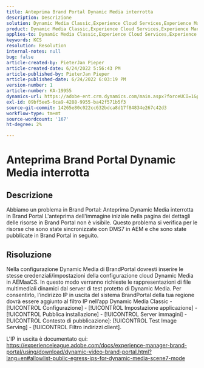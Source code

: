 ```yaml
---
title: Anteprima Brand Portal Dynamic Media interrotta
description: Descrizione
solution: Dynamic Media Classic,Experience Cloud Services,Experience Manager,Experience Manager as a Cloud Service
product: Dynamic Media Classic,Experience Cloud Services,Experience Manager,Experience Manager as a Cloud Service
applies-to: Dynamic Media Classic,Experience Cloud Services,Experience Manager Assets,Experience Manager as a Cloud Service,Experience Manager 6.5
keywords: KCS
resolution: Resolution
internal-notes: null
bug: false
article-created-by: PieterJan Pieper
article-created-date: 6/24/2022 5:56:43 PM
article-published-by: PieterJan Pieper
article-published-date: 6/24/2022 6:03:19 PM
version-number: 1
article-number: KA-19955
dynamics-url: https://adobe-ent.crm.dynamics.com/main.aspx?forceUCI=1&pagetype=entityrecord&etn=knowledgearticle&id=4c79a1fd-e6f3-ec11-bb3d-6045bd015716
exl-id: 09bf5ee5-6ca9-4288-9955-ba42f571b5f3
source-git-commit: 14265e80c022cc632bdca8d17f84834e267c42d3
workflow-type: tm+mt
source-wordcount: '167'
ht-degree: 2%

---
```


# Anteprima Brand Portal Dynamic Media interrotta

## Descrizione


Abbiamo un problema in Brand Portal: Anteprima Dynamic Media interrotta in Brand Portal L&#39;anteprima dell&#39;immagine iniziale nella pagina dei dettagli delle risorse in Brand Portal non è visibile. Questo problema si verifica per le risorse che sono state sincronizzate con DMS7 in AEM e che sono state pubblicate in Brand Portal in seguito.


## Risoluzione


Nella configurazione Dynamic Media di BrandPortal dovresti inserire le stesse credenziali/impostazioni della configurazione cloud Dynamic Media in AEMaaCS. In questo modo verranno richieste le rappresentazioni di file multimediali dinamici dal server di test protetto di Dynamic Media. Per consentirlo, l’indirizzo IP in uscita del sistema BrandPortal della tua regione dovrà essere aggiunto al filtro IP nell’app Dynamic Media Classic - [!UICONTROL Configurazione] - [!UICONTROL Impostazione applicazione] - [!UICONTROL Pubblica installazione] - [!UICONTROL Server immagini] - [!UICONTROL Contesto di pubblicazione]: [!UICONTROL Test Image Serving] - [!UICONTROL Filtro indirizzi client].

L&#39;IP in uscita è documentato qui: https://experienceleague.adobe.com/docs/experience-manager-brand-portal/using/download/dynamic-video-brand-portal.html?lang=en#allowlist-public-egress-ips-for-dynamic-media-scene7-mode

